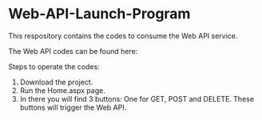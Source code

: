 # Web-API-Launch-Program

This respository contains the codes to consume the Web API service. 

The Web API codes can be found here: 

Steps to operate the codes:
1. Download the project.
2. Run the Home.aspx page.
3. In there you will find 3 buttons: One for GET, POST and DELETE. These buttons will trigger the Web API.
